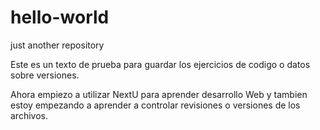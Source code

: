 # hello-world
just another repository

Este es un texto de prueba para guardar los ejercicios de codigo o datos sobre versiones. 

Ahora empiezo a utilizar NextU para aprender desarrollo Web y tambien estoy empezando a aprender a controlar revisiones o versiones de los archivos.
